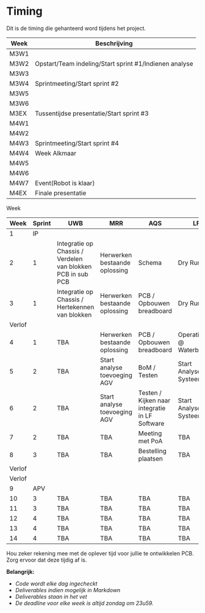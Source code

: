 # Timing

Dit is de timing die gehanteerd word tijdens het project.

|Week     |Beschrijving                                                       | 
|---      |---                                                                | 
|M3W1     |													       	         	                        | 
|M3W2     |Opstart/Team indeling/Start sprint #1/Indienen analyse             | 
|M3W3     |                                                                   |
|M3W4     |Sprintmeeting/Start sprint #2                                      |
|M3W5     |                                                                   |
|M3W6     |                                                                   |
|M3EX     |Tussentijdse presentatie/Start sprint #3                           |
|M4W1     |                                                                   |
|M4W2     |                                                                   | 
|M4W3     |Sprintmeeting/Start sprint #4                                      | 
|M4W4     |Week Alkmaar                                                       | 
|M4W5     |                                                                   |
|M4W6     |                                                                   | 
|M4W7     |Event(Robot is klaar)                                              | 
|M4EX     |Finale presentatie                                                 |

Week

| Week   | Sprint | UWB                                                         | MRR                           | AQS                                            | LF                       |
|--------|--------|-------------------------------------------------------------|-------------------------------|------------------------------------------------|--------------------------|
| 1      | IP     |                                                             |                               |                                                |                          |
| 2      | 1      | Integratie op Chassis / Verdelen van blokken PCB in sub PCB | Herwerken bestaande oplossing | Schema                                         | Dry Run                  |
| 3      | 1      | Integratie op Chassis / Hertekennen van blokken             | Herwerken bestaande oplossing | PCB / Opbouwen breadboard                      | Dry Run                  |
| Verlof |        |                                                             |                               |                                                |                          |
| 4      | 1      | TBA                                                         | Herwerken bestaande oplossing | PCB / Opbouwen breadboard                      | Operationeel @ Waterbaan |
| 5      | 2      | TBA                                                         | Start analyse toevoeging AGV  | BoM / Testen                                   | Start Analyse XY Systeem |
| 6      | 2      | TBA                                                         | Start analyse toevoeging AGV  | Testen / Kijken naar integratie in LF Software | Start Analyse XY Systeem |
| 7      | 2      | TBA                                                         | TBA                           | Meeting met PoA                                | TBA                      |
| 8      | 3      | TBA                                                         | TBA                           | Bestelling plaatsen                            | TBA                      |
| Verlof |        |                                                             |                               |                                                |                          |
| Verlof |        |                                                             |                               |                                                |                          |
| 9      | APV    |                                                             |                               |                                                |                          |
| 10     | 3      | TBA                                                         | TBA                           | TBA                                            | TBA                      |
| 11     | 3      | TBA                                                         | TBA                           | TBA                                            | TBA                      |
| 12     | 4      | TBA                                                         | TBA                           | TBA                                            | TBA                      |
| 13     | 4      | TBA                                                         | TBA                           | TBA                                            | TBA                      |
| 14     | 4      | TBA                                                         | TBA                           | TBA                                            | TBA                      |

Hou zeker rekening mee met de oplever tijd voor jullie te ontwikkelen PCB. Zorg
ervoor dat deze tijdig af is. 

**Belangrijk:**
* *Code wordt elke dag ingecheckt*
* *Deliverables indien mogelijk in Markdown*
* *Deliverables staan in het vet*  
* *De deadline voor elke week is altijd zondag  om 23u59.*
